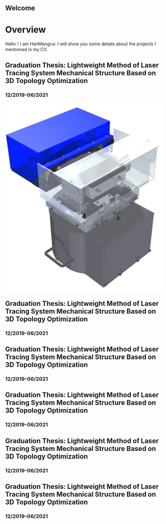 ## Welcome 
# Overview
Hello！I am HanMengrui.
I will show you some details about the projects I mentioned in my CV.

## Graduation Thesis: Lightweight Method of Laser Tracing System Mechanical Structure Based on 3D Topology Optimization
### 12/2019-06/2021

![lasertracker](https://github.com/hanmirror/hanmengrui.github.io/blob/gh-pages/lasertracker.png)

## Graduation Thesis: Lightweight Method of Laser Tracing System Mechanical Structure Based on 3D Topology Optimization
### 12/2019-06/2021

## Graduation Thesis: Lightweight Method of Laser Tracing System Mechanical Structure Based on 3D Topology Optimization
### 12/2019-06/2021

## Graduation Thesis: Lightweight Method of Laser Tracing System Mechanical Structure Based on 3D Topology Optimization
### 12/2019-06/2021

## Graduation Thesis: Lightweight Method of Laser Tracing System Mechanical Structure Based on 3D Topology Optimization
### 12/2019-06/2021

## Graduation Thesis: Lightweight Method of Laser Tracing System Mechanical Structure Based on 3D Topology Optimization
### 12/2019-06/2021

